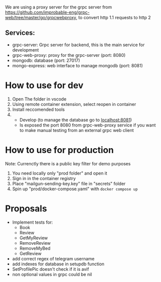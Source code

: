 We are using a proxy server for the grpc server from https://github.com/improbable-eng/grpc-web/tree/master/go/grpcwebproxy, to convert http 1.1 requests to http 2

## Services:
- grpc-server: Grpc server for backend, this is the main service for development
- grpc-web-proxy: proxy for the grpc-server (port: 8080)
- mongodb: database (port: 27017)
- mongo-express: web interface to manage mongodb (port: 8081)
# How to use for dev
1. Open The folder in vscode
2. Using remote container extension, select reopen in container
3. Install reccomended tools
4. 
    - Develop (to manage the database go to [localhost:8081](localhost:8081))
    - Is exposed the port 8080 from grpc-web-proxy service if you want to make manual testing from an external grpc web client
# How to use for production
Note: Currenctly there is a public key filter for demo purposes
1. You need locally only "prod folder" and open it
2. Sign in in the container registry
3. Place "mailgun-sending-key.key" file in "secrets" folder
4. Spin up "prod/docker-compose.yaml" with `docker compose up`

# Proposals
- Implement tests for:
    - Book
    - Review
    - GetMyReview
    - RemoveReview
    - RemoveMyBed
    - GetReview
- add correct regex of telegram username
- add indexes for database in setupdb function
- SetProfilePic doesn't check if it is avif
- non optional values in grpc could be nil
